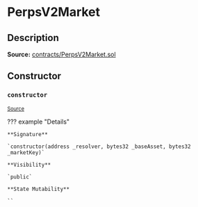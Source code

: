 # PerpsV2Market

## Description

**Source:** [contracts/PerpsV2Market.sol](https://github.com/Synthetixio/synthetix/tree/v2.69.0/contracts/PerpsV2Market.sol)

## Constructor

### `constructor`

<sub>[Source](https://github.com/Synthetixio/synthetix/tree/v2.69.0/contracts/PerpsV2Market.sol#L16)</sub>

??? example "Details"

    **Signature**

    `constructor(address _resolver, bytes32 _baseAsset, bytes32 _marketKey)`

    **Visibility**

    `public`

    **State Mutability**

    ``

